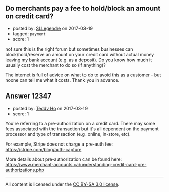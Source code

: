## Do merchants pay a fee to hold/block an amount on credit card?

- posted by: [SLLegendre](https://stackexchange.com/users/7843876/sllegendre) on 2017-03-19
- tagged: `payment`
- score: 1

not sure this is the right forum but sometimes businesses can block/hold/reserve an amount on your credit card without actual money leaving my bank account (e.g. as a deposit). 
Do you know how much it usually cost the merchant to do so (if anything)?

The internet is full of advice on what to do to avoid this as a customer - but noone can tell me what it costs. Thank you in advance.


## Answer 12347

- posted by: [Teddy Ho](https://stackexchange.com/users/10216703/teddy-ho) on 2017-03-19
- score: 1

You're referring to a pre-authorization on a credit card.  There may some fees associated with the transaction but it's all dependent on the payment processor and type of transaction (e.g. online, in-store, etc).

For example, Stripe does not charge a pre-auth fee:
https://stripe.com/blog/auth-capture

More details about pre-authorization can be found here:
https://www.merchant-accounts.ca/understanding-credit-card-pre-authorizations.php




---

All content is licensed under the [CC BY-SA 3.0 license](https://creativecommons.org/licenses/by-sa/3.0/).
